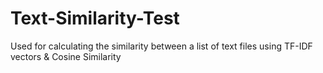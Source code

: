 # Text-Similarity-Test
Used for calculating the similarity between a list of text files using TF-IDF vectors &amp; Cosine Similarity
